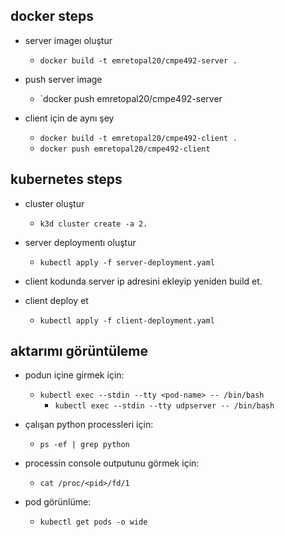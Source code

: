 ## docker steps

- server imageı oluştur
    + `docker build -t emretopal20/cmpe492-server .`
- push server image
    + `docker push emretopal20/cmpe492-server 

- client için de aynı şey
    + `docker build -t emretopal20/cmpe492-client .`
    + `docker push emretopal20/cmpe492-client `

## kubernetes steps

- cluster oluştur
   + `k3d cluster create -a 2.`

- server deploymentı oluştur
  + `kubectl apply -f server-deployment.yaml`

- client kodunda server ip adresini ekleyip yeniden build et.

- client deploy et
    + `kubectl apply -f client-deployment.yaml`

## aktarımı görüntüleme

- podun içine girmek için:
    + `kubectl exec --stdin --tty <pod-name> -- /bin/bash`
        + `kubectl exec --stdin --tty udpserver -- /bin/bash`
- çalışan python processleri için:
    + `ps -ef | grep python`
- processin console outputunu görmek için:
    + `cat /proc/<pid>/fd/1`

- pod görünlüme:
    + `kubectl get pods -o wide`



